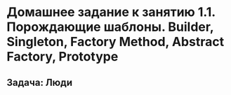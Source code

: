 # Домашнее задание к занятию 1.1. Порождающие шаблоны. Builder, Singleton, Factory Method, Abstract Factory, Prototype 

## Задача: Люди